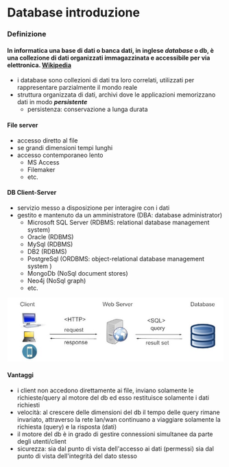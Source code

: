 # Database introduzione

### Definizione

#### In informatica una base di dati o banca dati, in inglese **_database_** o db, è una collezione di dati organizzati immagazzinata e accessibile per via elettronica. [Wikipedia](https://it.wikipedia.org/wiki/Base_di_dati)

- i database sono collezioni di dati tra loro correlati, utilizzati per rappresentare parzialmente il mondo reale
- struttura organizzata di dati, archivi dove le applicazioni memorizzano dati in modo **_persistente_**
  - persistenza: conservazione a lunga durata <br>

#### File server

- accesso diretto al file
- se grandi dimensioni tempi lunghi
- accesso contemporaneo lento
  - MS Access
  - Filemaker
  - etc. <br>

#### DB Client-Server

- servizio messo a disposizione per interagire con i dati
- gestito e mantenuto da un amministratore (DBA: database administrator)
  - Microsoft SQL Server (RDBMS: relational database management system)
  - Oracle (RDBMS)
  - MySql (RDBMS)
  - DB2 (RDBMS)
  - PostgreSql (ORDBMS: object-relational database management system )
  - MongoDb (NoSql document stores)
  - Neo4j (NoSql graph)
  - etc. <br>

![Client-Server-Database model ](/img/Client-Server-Database.jpg)<br>

#### Vantaggi

- i client non accedono direttamente ai file, inviano solamente le richieste/query al motore del db ed esso restituisce solamente i dati richiesti
- velocità: al crescere delle dimensioni del db il tempo delle query rimane invariato, attraverso la rete lan/wan continuano a viaggiare solamente la richiesta (query) e la risposta (dati)
- il motore del db è in grado di gestire connessioni simultanee da parte degli utenti/client
- sicurezza: sia dal punto di vista dell'accesso ai dati (permessi) sia dal punto di vista dell'integrità del dato stesso<br>
